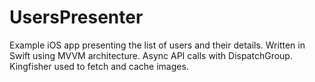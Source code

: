 # UsersPresenter

Example iOS app presenting the list of users and their details. Written in Swift using MVVM architecture. Async API calls with DispatchGroup. Kingfisher used to fetch and cache images.
